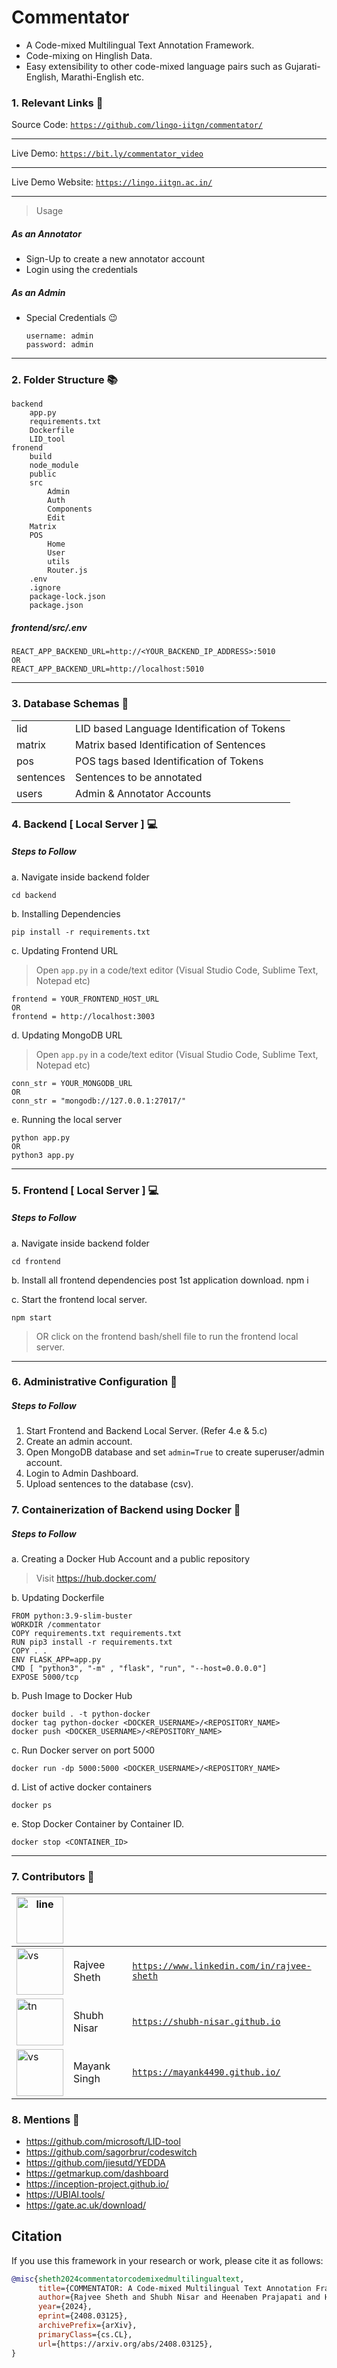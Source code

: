 # Commentator

- A Code-mixed Multilingual Text Annotation Framework.
- Code-mixing on Hinglish Data.
- Easy extensibility to other code-mixed language pairs such as Gujarati-English, Marathi-English etc.

### 1. Relevant Links :link:

Source Code: [`https://github.com/lingo-iitgn/commentator/`]([https://github.com/lingo-iitgn/commentator/])

---

Live Demo: [`https://bit.ly/commentator_video`](https://bit.ly/commentator_video)

---

Live Demo Website: [`https://lingo.iitgn.ac.in/`](https://lingo.iitgn.ac.in/)

---

> Usage

##### As an Annotator

- Sign-Up to create a new annotator account
- Login using the credentials

##### As an Admin

- Special Credentials :wink:

      username: admin
      password: admin

---

### 2. Folder Structure :books:

```
backend
	app.py
	requirements.txt
	Dockerfile
	LID_tool
fronend
	build
	node_module
	public
	src
		Admin
		Auth
		Components
		Edit
    Matrix
    POS
		Home
		User
		utils
		Router.js
	.env
	.ignore
	package-lock.json
	package.json
```

##### frontend/src/.env

    REACT_APP_BACKEND_URL=http://<YOUR_BACKEND_IP_ADDRESS>:5010
    OR
    REACT_APP_BACKEND_URL=http://localhost:5010

---

### 3. Database Schemas :department_store:

|           |                                             |
| --------- | ------------------------------------------- |
| lid       | LID based Language Identification of Tokens |
| matrix    | Matrix based Identification of Sentences    |
| pos       | POS tags based Identification of Tokens     |
| sentences | Sentences to be annotated                   |
| users     | Admin & Annotator Accounts                  |


### 4. Backend [ Local Server ] :computer:

##### Steps to Follow

a. Navigate inside backend folder

    cd backend

b. Installing Dependencies

    pip install -r requirements.txt

c. Updating Frontend URL

> Open `app.py` in a code/text editor (Visual Studio Code, Sublime Text, Notepad etc)

    frontend = YOUR_FRONTEND_HOST_URL
    OR
    frontend = http://localhost:3003

d. Updating MongoDB URL

> Open `app.py` in a code/text editor (Visual Studio Code, Sublime Text, Notepad etc)

    conn_str = YOUR_MONGODB_URL
    OR
    conn_str = "mongodb://127.0.0.1:27017/"

e. Running the local server

    python app.py
    OR
    python3 app.py

---

### 5. Frontend [ Local Server ] :computer:

##### Steps to Follow

a. Navigate inside backend folder

    cd frontend

b. Install all frontend dependencies post 1st application download.
npm i

c. Start the frontend local server.

    npm start

> OR click on the frontend bash/shell file to run the frontend local server.

---

### 6. Administrative Configuration :passport_control:

##### Steps to Follow

1. Start Frontend and Backend Local Server. (Refer 4.e & 5.c)
2. Create an admin account.
3. Open MongoDB database and set `admin=True` to create superuser/admin account.
4. Login to Admin Dashboard.
5. Upload sentences to the database (csv).

### 7. Containerization of Backend using Docker :whale2:

##### Steps to Follow

a. Creating a Docker Hub Account and a public repository

> Visit https://hub.docker.com/

b. Updating Dockerfile

    FROM python:3.9-slim-buster
    WORKDIR /commentator
    COPY requirements.txt requirements.txt
    RUN pip3 install -r requirements.txt
    COPY . .
    ENV FLASK_APP=app.py
    CMD [ "python3", "-m" , "flask", "run", "--host=0.0.0.0"]
    EXPOSE 5000/tcp

b. Push Image to Docker Hub

    docker build . -t python-docker
    docker tag python-docker <DOCKER_USERNAME>/<REPOSITORY_NAME>
    docker push <DOCKER_USERNAME>/<REPOSITORY_NAME>

c. Run Docker server on port 5000

    docker run -dp 5000:5000 <DOCKER_USERNAME>/<REPOSITORY_NAME>

d. List of active docker containers

    docker ps

e. Stop Docker Container by Container ID.

    docker stop <CONTAINER_ID>

---


### 7. Contributors :busts_in_silhouette:

| <img width="75" alt="line" src="https://via.placeholder.com/75x1/000000/000000?text="> |  |  |
| ------------------------------------------------------------------------------------------------------------------------- | ------------- | ------------------------------------------------------------------------------------- |
| <img width="75" alt="vs" src="https://github.com/user-attachments/assets/7df1cf63-b61e-4254-9480-c8408799f693"> | Rajvee Sheth | [`https://www.linkedin.com/in/rajvee-sheth`](https://www.linkedin.com/in/rajvee-sheth) |
| <img width="75" alt="tn" src="https://user-images.githubusercontent.com/65038837/126761822-ca949453-540f-40f1-a8cd-9a1ed3e4cae2.jpeg"> | Shubh Nisar | [`https://shubh-nisar.github.io`](https://shubh-nisar.github.io) |
| <img width="75" alt="vs" src="https://github.com/user-attachments/assets/4b517aba-7bad-4234-8744-e90453cbb365"> | Mayank Singh | [`https://mayank4490.github.io/`](https://mayank4490.github.io/) |



### 8. Mentions :eyes:

- https://github.com/microsoft/LID-tool
- https://github.com/sagorbrur/codeswitch
- https://github.com/jiesutd/YEDDA
- https://getmarkup.com/dashboard
- https://inception-project.github.io/
- https://UBIAI.tools/
- https://gate.ac.uk/download/

## Citation

If you use this framework in your research or work, please cite it as follows:

```bibtex
@misc{sheth2024commentatorcodemixedmultilingualtext,
      title={COMMENTATOR: A Code-mixed Multilingual Text Annotation Framework}, 
      author={Rajvee Sheth and Shubh Nisar and Heenaben Prajapati and Himanshu Beniwal and Mayank Singh},
      year={2024},
      eprint={2408.03125},
      archivePrefix={arXiv},
      primaryClass={cs.CL},
      url={https://arxiv.org/abs/2408.03125}, 
}
